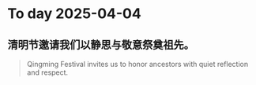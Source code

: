 
# To day 2025-04-04


## 清明节邀请我们以静思与敬意祭奠祖先。
> Qingming Festival invites us to honor ancestors with quiet reflection and respect. 

    